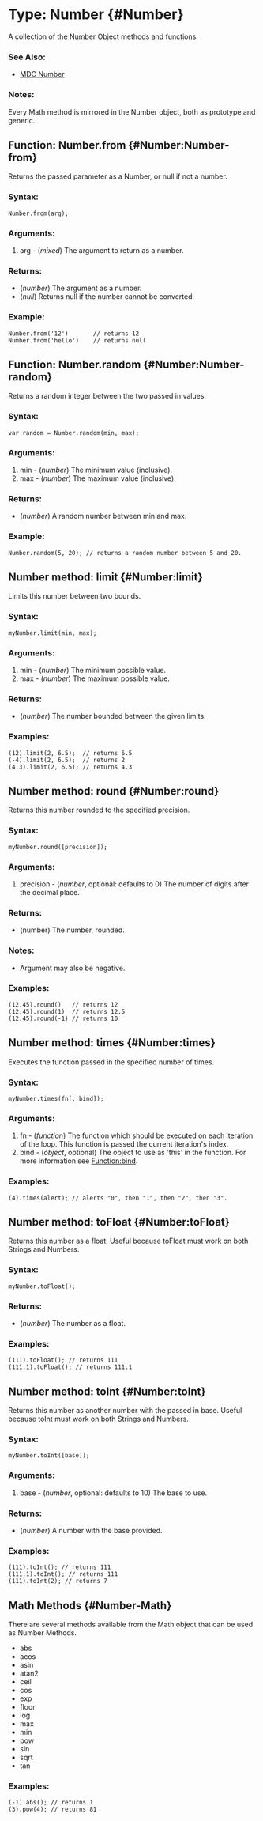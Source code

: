 Type: Number {#Number}
======================

A collection of the Number Object methods and functions.

### See Also:

- [MDC Number][]

### Notes:

Every Math method is mirrored in the Number object, both as prototype and generic.



Function: Number.from {#Number:Number-from}
------------------------------------

Returns the passed parameter as a Number, or null if not a number.

### Syntax:

	Number.from(arg);
	
### Arguments:

1. arg - (*mixed*) The argument to return as a number.

### Returns:

* (*number*) The argument as a number.
* (*null*) Returns null if the number cannot be converted.

### Example:

	Number.from('12')		// returns 12
	Number.from('hello')	// returns null



Function: Number.random {#Number:Number-random}
----------------------------------------

Returns a random integer between the two passed in values.

### Syntax:

	var random = Number.random(min, max);

### Arguments:

1. min - (*number*) The minimum value (inclusive).
2. max - (*number*) The maximum value (inclusive).

### Returns:

* (*number*) A random number between min and max.

### Example:

	Number.random(5, 20); // returns a random number between 5 and 20.



Number method: limit {#Number:limit}
-----------------------------

Limits this number between two bounds.

### Syntax:

	myNumber.limit(min, max);

### Arguments:

1. min - (*number*) The minimum possible value.
2. max - (*number*) The maximum possible value.

### Returns:

* (*number*) The number bounded between the given limits.

### Examples:

	(12).limit(2, 6.5);  // returns 6.5
	(-4).limit(2, 6.5);  // returns 2
	(4.3).limit(2, 6.5); // returns 4.3



Number method: round {#Number:round}
-----------------------------

Returns this number rounded to the specified precision.

### Syntax:

	myNumber.round([precision]);

### Arguments:

1. precision - (*number*, optional: defaults to 0) The number of digits after the decimal place.

### Returns:

* (number) The number, rounded.

### Notes:

- Argument may also be negative.

### Examples:

	(12.45).round()   // returns 12
	(12.45).round(1)  // returns 12.5
	(12.45).round(-1) // returns 10



Number method: times {#Number:times}
-----------------------------

Executes the function passed in the specified number of times.

### Syntax:

	myNumber.times(fn[, bind]);

### Arguments:

1. fn   - (*function*) The function which should be executed on each iteration of the loop. This function is passed the current iteration's index.
2. bind - (*object*, optional) The object to use as 'this' in the function. For more information see [Function:bind](/Native/Function/#Function:bind).

### Examples:

	(4).times(alert); // alerts "0", then "1", then "2", then "3".



Number method: toFloat {#Number:toFloat}
---------------------------------

Returns this number as a float. Useful because toFloat must work on both Strings and Numbers.

### Syntax:

	myNumber.toFloat();

### Returns:

* (*number*) The number as a float.

### Examples:

	(111).toFloat(); // returns 111
	(111.1).toFloat(); // returns 111.1



Number method: toInt {#Number:toInt}
-----------------------------

Returns this number as another number with the passed in base. Useful because toInt must work on both Strings and Numbers.

### Syntax:

	myNumber.toInt([base]);

### Arguments:

1. base - (*number*, optional: defaults to 10) The base to use.

### Returns:

* (*number*) A number with the base provided.

### Examples:

	(111).toInt(); // returns 111
	(111.1).toInt(); // returns 111
	(111).toInt(2); // returns 7


Math Methods {#Number-Math}
--------------------

There are several methods available from the Math object that can be used as Number Methods.

- abs
- acos
- asin
- atan2
- ceil
- cos
- exp
- floor
- log
- max
- min
- pow
- sin
- sqrt
- tan

### Examples:

	(-1).abs(); // returns 1
	(3).pow(4); // returns 81


[MDC Number]: https://developer.mozilla.org/en/Core_JavaScript_1.5_Reference/Global_Objects/Number